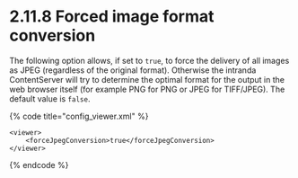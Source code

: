 # 2.11.8 Forced image format conversion

The following option allows, if set to `true`, to force the delivery of all images as JPEG \(regardless of the original format\). Otherwise the intranda ContentServer will try to determine the optimal format for the output in the web browser itself \(for example PNG for PNG or JPEG for TIFF/JPEG\). The default value is `false`.

{% code title="config\_viewer.xml" %}
```markup
<viewer>
    <forceJpegConversion>true</forceJpegConversion>
</viewer>
```
{% endcode %}

